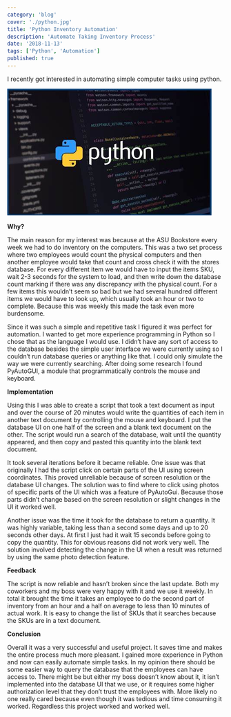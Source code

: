 ```yaml
---
category: 'blog'
cover: './python.jpg'
title: 'Python Inventory Automation'
description: 'Automate Taking Inventory Process'
date: '2018-11-13'
tags: ['Python', 'Automation']
published: true
---
```






I recently got interested in automating simple computer tasks using python. 

![](./python.jpg)

**Why?**

The main reason for my interest was because at the ASU Bookstore every week we had to do inventory on the computers. This was a two set process where two employees would count the physical computers and then another employee would take that count and cross check it with the stores database. For every different item we would have to input the items SKU, wait 2-3 seconds for the system to load, and then write down the database count marking if there was any discrepancy with the physical count. For a few items this wouldn’t seem so bad but we had several hundred different items we would have to look up, which usually took an hour or two to complete. Because this was weekly this made the task even more burdensome. 

Since it was such a simple and repetitive task I figured it was perfect for automation. I wanted to get more experience programming in Python so I chose that as the language I would use. I didn’t have any sort of access to the database besides the simple user interface we were currently using so I couldn’t run database queries or anything like that. I could only simulate the way we were currently searching. After doing some research I found PyAutoGUI, a module that programmatically controls the mouse and keyboard. 

**Implementation**

Using this I was able to create a script that took a text document as input and over the course of 20 minutes would write the quantities of each item in another text document by controlling the mouse and keyboard. I put the database UI on one half of the screen and a blank text document on the other. The script would run a search of the database, wait until the quantity appeared, and then copy and pasted this quantity into the blank text document. 

It took several iterations before it became reliable. One issue was that originally I had the script click on certain parts of the UI using screen coordinates. This proved unreliable because of screen resolution or the database UI changes. The solution was to find where to click using photos of specific parts of the UI which was a feature of PyAutoGui. Because those parts didn’t change based on the screen resolution or slight changes in the UI it worked well. 

Another issue was the time it took for the database to return a quantity. It was highly variable, taking less than a second some days and up to 20 seconds other days. At first I just had it wait 15 seconds before going to copy the quantity. This for obvious reasons did not work very well. The solution involved detecting the change in the UI when a result was returned by using the same photo detection feature. 

**Feedback**

The script is now reliable and hasn’t broken since the last update. Both my coworkers and my boss were very happy with it and we use it weekly. In total it brought the time it takes an employee to do the second part of inventory from an hour and a half on average to less than 10 minutes of actual work. It is easy to change the list of SKUs that it searches because the SKUs are in a text document. 

**Conclusion**

Overall it was a very successful and useful project. It saves time and makes the entire process much more pleasant. I gained more experience in Python and now can easily automate simple tasks. In my opinion there should be some easier way to query the database that the employees can have access to. There might be but either my boss doesn’t know about it, it isn’t implemented into the database UI that we use, or it requires some higher authorization level that they don’t trust the employees with. More likely no one really cared because even though it was tedious and time consuming it worked. Regardless this project worked and worked well. 

